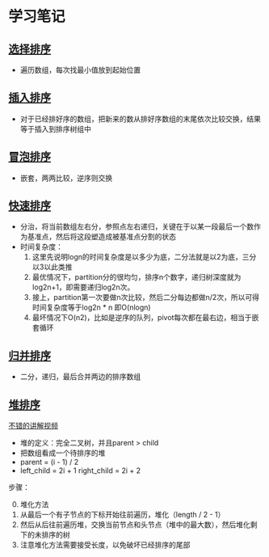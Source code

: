 # 学习笔记

## [选择排序](src/base_sort/SelectionSort.java)

* 遍历数组，每次找最小值放到起始位置

## [插入排序](src/base_sort/InsertSort.java)

* 对于已经排好序的数组，把新来的数从排好序数组的末尾依次比较交换，结果等于插入到排序树组中

## [冒泡排序](src/base_sort/BubbleSort.java)

* 嵌套，两两比较，逆序则交换

## [快速排序](src/base_sort/QuickSort.java)

* 分治，将当前数组左右分，参照点左右递归，关键在于以某一段最后一个数作为基准点，然后将这段塑造成被基准点分割的状态
* 时间复杂度：
    1. 这里先说明logn的时间复杂度是以多少为底，二分法就是以2为底，三分以3以此类推
    2. 最优情况下，partition分的很均匀，排序n个数字，递归树深度就为log2n+1，即需要递归log2n次。
    3. 接上，partition第一次要做n次比较，然后二分每边都做n/2次，所以可得时间复杂度等于log2n * n 即O(nlogn)
    4. 最坏情况下O(n2)，比如是逆序的队列，pivot每次都在最右边，相当于嵌套循环

## [归并排序](src/base_sort/MergeSort.java)

* 二分，递归，最后合并两边的排序数组

## [堆排序](src/base_sort/HeapSort.java)

[不错的讲解视频](https://www.bilibili.com/video/BV1Eb41147dK?from=search&seid=12997296966848263367)

* 堆的定义：完全二叉树，并且parent > child
* 把数组看成一个待排序的堆
* parent = (i - 1) / 2
* left_child = 2i + 1 right_child = 2i + 2

步骤：

0. 堆化方法
1. 从最后一个有子节点的下标开始往前遍历，堆化（length / 2 - 1）
2. 然后从后往前遍历堆，交换当前节点和头节点（堆中的最大数），然后堆化剩下的未排序的树
3. 注意堆化方法需要接受长度，以免破坏已经排序的尾部